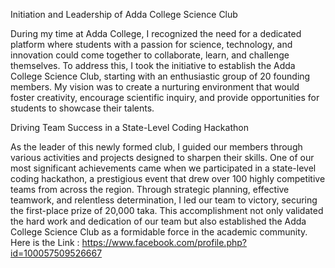 Initiation and Leadership of Adda College Science Club

During my time at Adda College, I recognized the need for a dedicated platform where students with a passion for science, technology, and innovation could come together to collaborate, learn, and challenge themselves. To address this, I took the initiative to establish the Adda College Science Club, starting with an enthusiastic group of 20 founding members. My vision was to create a nurturing environment that would foster creativity, encourage scientific inquiry, and provide opportunities for students to showcase their talents.

Driving Team Success in a State-Level Coding Hackathon

As the leader of this newly formed club, I guided our members through various activities and projects designed to sharpen their skills. One of our most significant achievements came when we participated in a state-level coding hackathon, a prestigious event that drew over 100 highly competitive teams from across the region. Through strategic planning, effective teamwork, and relentless determination, I led our team to victory, securing the first-place prize of 20,000 taka. This accomplishment not only validated the hard work and dedication of our team but also established the Adda College Science Club as a formidable force in the academic community.
Here is the Link : https://www.facebook.com/profile.php?id=100057509526667
